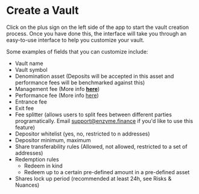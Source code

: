 # Create a Vault

Click on the plus sign on the left side of the app to start the vault creation process. Once you have done this, the interface will take you through an easy-to-use interface to help you customize your vault.

Some examples of fields that you can customize include:

* Vault name
* Vault symbol
* Denomination asset (Deposits will be accepted in this asset and performance fees will be benchmarked against this)
* Management fee (More info [**here**](https://specs.enzyme.finance/fee-formulas/managementfee))&#x20;
* Performance fee (More info [here](https://specs.enzyme.finance/fee-formulas/performance-fee))
* Entrance fee
* Exit fee
* Fee splitter (allows users to split fees between different parties programatically. Email support@enzyme.finance if you'd like to use this feature)
* Depositor whitelist (yes, no, restricted to n addresses)
* Depositor minimum, maximum
* Share transferability rules (Allowed, not allowed, restricted to a set of addresses)
* Redemption rules
  * Redeem in kind
  * Redeem up to a certain pre-defined amount in a pre-defined asset
* Shares lock up period (recommended at least 24h, see Risks & Nuances)




